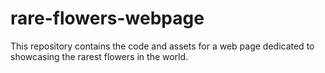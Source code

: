 # rare-flowers-webpage
This repository contains the code and assets for a web page dedicated to showcasing the rarest flowers in the world.
